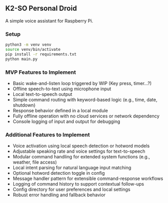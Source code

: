 ## K2-SO Personal Droid

A simple voice assistant for Raspberry Pi.

### Setup

```bash
python3 -m venv venv
source venv/bin/activate
pip install -r requirements.txt
python main.py
```

### MVP Features to Implement

* Basic wake-and-listen loop triggered by WIP (Key press, timer...?)
* Offline speech-to-text using microphone input
* Local text-to-speech output
* Simple command routing with keyword-based logic (e.g., time, date, shutdown)
* Response behavior defined in a local module
* Fully offline operation with no cloud services or network dependency
* Console logging of input and output for debugging

### Additional Features to Implement

* Voice activation using local speech detection or hotword models
* Adjustable speaking rate and voice settings for text-to-speech
* Modular command handling for extended system functions (e.g., weather, file access)
* Local intent parsing for natural language input matching
* Optional hotword detection toggle in config
* Message handler pattern for extensible command-response workflows
* Logging of command history to support contextual follow-ups
* Config directory for user preferences and local settings
* Robust error handling and fallback behavior


